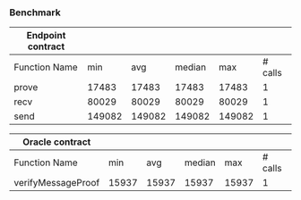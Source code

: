 ### Benchmark

| Endpoint contract |                 |        |        |        |         |
|-------------------|-----------------|--------|--------|--------|---------|
| Function Name     | min             | avg    | median | max    | # calls |
| prove             | 17483           | 17483  | 17483  | 17483  | 1       |
| recv              | 80029           | 80029  | 80029  | 80029  | 1       |
| send              | 149082          | 149082 | 149082 | 149082 | 1       |

| Oracle contract    |                 |       |        |       |         |
|--------------------|-----------------|-------|--------|-------|---------|
| Function Name      | min             | avg   | median | max   | # calls |
| verifyMessageProof | 15937           | 15937 | 15937  | 15937 | 1       |
